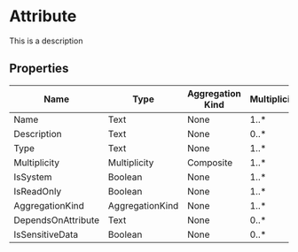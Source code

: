 # Attribute
This is a description
## Properties
|Name|Type|Aggregation Kind|Multiplicity|Description|
|--|--|--|--|--|
|Name|Text|None|1..*||
|Description|Text|None|0..*||
|Type|Text|None|1..*||
|Multiplicity|Multiplicity|Composite|1..*||
|IsSystem|Boolean|None|1..*||
|IsReadOnly|Boolean|None|1..*||
|AggregationKind|AggregationKind|None|1..*||
|DependsOnAttribute|Text|None|0..*||
|IsSensitiveData|Boolean|None|0..*||
